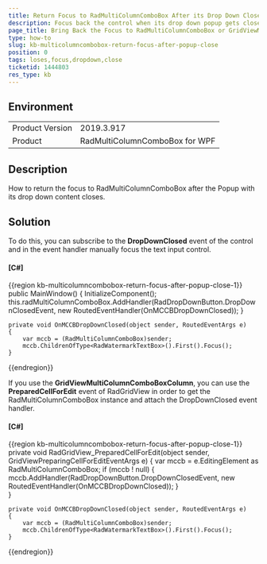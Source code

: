 ```yaml
---
title: Return Focus to RadMultiColumnComboBox After its Drop Down Closes
description: Focus back the control when its drop down popup gets closed.
page_title: Bring Back the Focus to RadMultiColumnComboBox or GridViewMultiColumnComboBoxColumn When its Popup gets Closed.
type: how-to
slug: kb-multicolumncombobox-return-focus-after-popup-close
position: 0
tags: loses,focus,dropdown,close
ticketid: 1444803
res_type: kb
---
```


## Environment
<table>
    <tbody>
	    <tr>
	    	<td>Product Version</td>
	    	<td>2019.3.917</td>
	    </tr>
	    <tr>
	    	<td>Product</td>
	    	<td>RadMultiColumnComboBox for WPF</td>
	    </tr>
    </tbody>
</table>

## Description

How to return the focus to RadMultiColumnComboBox after the Popup with its drop down content closes. 

## Solution

To do this, you can subscribe to the __DropDownClosed__ event of the control and in the event handler manually focus the text input control.

#### __[C#]__
{{region kb-multicolumncombobox-return-focus-after-popup-close-1}}
	public MainWindow()
	{
		InitializeComponent();
		this.radMultiColumnComboBox.AddHandler(RadDropDownButton.DropDownClosedEvent, new RoutedEventHandler(OnMCCBDropDownClosed));
	}
	
	private void OnMCCBDropDownClosed(object sender, RoutedEventArgs e)
	{
		var mccb = (RadMultiColumnComboBox)sender;
		mccb.ChildrenOfType<RadWatermarkTextBox>().First().Focus();
	}
{{endregion}}

If you use the __GridViewMultiColumnComboBoxColumn__, you can use the __PreparedCellForEdit__ event of RadGridView in order to get the RadMultiColumnComboBox instance and attach the DropDownClosed event handler.

#### __[C#]__
{{region kb-multicolumncombobox-return-focus-after-popup-close-1}}
	private void RadGridView_PreparedCellForEdit(object sender, GridViewPreparingCellForEditEventArgs e)
	{
		var mccb = e.EditingElement as RadMultiColumnComboBox;
		if (mccb ! null)
		{
			mccb.AddHandler(RadDropDownButton.DropDownClosedEvent, new RoutedEventHandler(OnMCCBDropDownClosed));
		}		
	}
	
	private void OnMCCBDropDownClosed(object sender, RoutedEventArgs e)
	{
		var mccb = (RadMultiColumnComboBox)sender;
		mccb.ChildrenOfType<RadWatermarkTextBox>().First().Focus();
	}
{{endregion}}